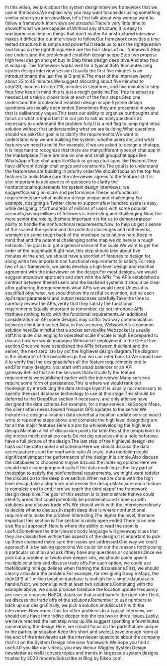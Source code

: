 In this video, we talk about the system designinterview framework that we use in the books.We explain why you may want toconsider using something similar when you interview.Now, let's first talk about why wemay want to follow a framework.Interviews are stressful.There's very little time to showoff what we are capable of.Without any structure, it is easy to wasteprecious time on things that don't matter.An unstructured interview makes it difficultfor our interviewer to follow.Our framework provides a time tested structure.It is simple and powerful.It leads us to ask the rightquestion and focus on the right things.Here are the four steps of our framework.Step one understand the problemand establish design scope.Step two propose high level design and get buy in.Step three design deep dive.And step four is wrap up.This framework works well for a typical 45to 16 minutes long system design interview session.Usually the first five minutes is an introductionand the last five is Q and A.The meat of the interview isonly about 35 to 45 minutes.We suggest allocating about five minutes to step120, minutes to step 215, minutes to stepthree, and five minutes to step four.Now keep in mind this is just a rough guideline.Feel free to adjust as needed.Let's take a closer look at each of the four steps.Step one understand the problemand establish design scope.System design questions are usually open ended.Sometimes they are presented in away that is deliberately vague.This tests our ability to organize ourthoughts and focus on what is important.It is our job to ask as manyquestions as necessary to understand the problem fully.It is a red flag to jump right intoa solution without first understanding what we are building.What questions should we ask?Our goal is to clarify the requirements.We want to understand why we are building the system, whothe users are, and what features we need to build.For example, if we are asked to design a chatapp, it is important to recognize that there are manydifferent types of chat app in the marketplace.There are one on one and small groupchat apps like WhatsApp office chat apps likeSlack or group chat apps like Discord.They have different design challenges and constraints.The goal is to understand the featureswe are building in priority order.We should focus on the top few features to build.Make sure the interviewer agrees to the feature list.It is also important to ask aseries of questions to clarify the nonfunctionalrequirements for system design interviews, we suggestfocusing on scale and performance.These nonfunctional requirements are what makeour design unique and challenging.For example, designing a Twitter clone to support afew hundred users is easy, while designing it forhundreds of millions of users with some popular accounts,having millions of followers is interesting and challenging.Now, the more senior the role is, themore important it is for us to demonstrateour ability to handle the nonfunctional requirements.Now, to help us get a sense of the scaleof the system and the potential challenges and bottlenecks, wemight do some rough back of the envelope calculations here.Keep in mind that and the potential challenging sothe map we do here is a rough estimate.The goal is to get a general sense of the scale.We want to get the order of the magnitude.Right now, this step should take about five minutes.At the end, we should have a shortlist of features to design for, along witha few important non functional requirements to satisfy.For step two of our framework, we aimto develop a high level design and reachan agreement with the interviewer on the design.For most designs, we would suggest atopdown approach and start with the APIs.The APIs established a contract between theend users and the backend systems.It should be clear after gathering therequirements what APIs we would need.Unless it is specified otherwise, we shouldfollow the restful convention, define each Api'sinput parameters and output responses carefully.Take the time to carefully review the APIs,verify that they satisfy the functional requirements.Equally important to remember, do not introduce APIs thathave nothing to do with the functional requirements.An additional consideration on API some designs may callfor two way communication between client and server.Now, in this scenario, Websocketis a common solution here.Be mindful that a socket servicelike Websocket is usually stiff.It is quite challenging to operateat scale if scale is high.Be prepared to discuss how we would managea Websocket deployment in the Deep Dive section.Once we have established the APIs between theclient and the server, the next step isto lay out the highlevel design diagram.The diagram is the blueprint of the overalldesign that we can refer back to.We should use it to verify that the designsatisfies all the feature requirements end to end.For many designs, you start with aload balancer or an API gateway.Behind that are the services thatwill satisfy the feature requirements weestablished earlier with the interviewer.Many services require some form of persistence.This is where we would rank out thedesign by introducing the data storage layer.It is usually not necessary to specify theexact database technology to use at this stage.This should be deferred to the DeepDive section if necessary, and only afterwe have designed the data schema.For example, for a map service likeGoogle Maps, the client often needs tosend frequent GPS updates to the server.We include in a design a location data storethat a location update service would write to repeatthe steps above and complete the high level designdiagram for all the major features.Here's a pro tip whiledeveloping the high level design.Maintain a list of discussion points for later.Resist the temptations to dig intotoo much detail too early.Do not dig ourselves into a hole beforewe have a full picture of the design.The last step of the highlevel design isto hash out the data model and schema.Here we should discuss the data accesspatterns and the read write ratio.At scale, data modeling could significantlyimpact the performance of the design.It is simple.Also discuss the databases to chooseand maybe discuss the indexing options.Here we should make some judgment calls.If the data modeling is the key part of thedesign to satisfy the nonfunctional requirements, we might want todefer the discussion to the deep dive section.When we are done with the high level design,take a step back and review the design.Make sure each feature is complete end to end.Here we reach the third stepof the framework design deep dive.The goal of this section is to demonstrate thatwe could identify areas that could potentially be problematicand come up with solutions and discuss trade offs.We should work with the interviewerclosely to decide what to discuss.In depth deep dive is where nonfunctional requirements make the problem interesting.The higher the level, themore important this section is.The section is really open ended.There is no one size fits all approach.Here is where the ability to read the room is useful.Sometimes the interviewers body language will giveaway clues that they are dissatisfied withcertain aspects of the design.It is important to pick up these cluesand make sure the issues are addressed.One way we could approach it is by asking questions.We could list out the reasons forchoosing a particular solution and ask ifthey have any questions or concerns.Once we pick out a problem or twoto dive deeper into, we should come upwith multiple solutions and discuss trade offs.For each option, we could use thefollowing mini guidelines when framing the discussions.First, we should clearly articulate the problem.For example, for designing Google Maps, the rightQPS at 1 million location database is toohigh for a single database to handle.Next, we come up with at least two solutions.Continuing with the example above, we could propose toreduce the location update frequency per user or choosea NoSQL database that could handle the right rate.Third, we discuss the trade offs of the solutions.Remember to use numbers to back up our design.Finally, we pick a solution anddiscuss it with the interviewer.Now repeat this for other problems.In a typical interview, we should only have time todive deeper into the top two or three issues.Lastly, we have reached the last step wrap up.We suggest spending a fewminutes summarizing the design.Here, we should focus on the partsthat are unique to the particular situation.Keep this short and sweet.Leave enough room at the end of the interviewto ask the interviewer questions about the company that'sit on the System Design interview framework.We hope you find it useful.If you like our videos, you may likeour Wiggley System Design newsletter as well.It covers topics and trends in largescale system designs trusted by 2000 readers.Subscribe at Blog by Bikeo.com.

